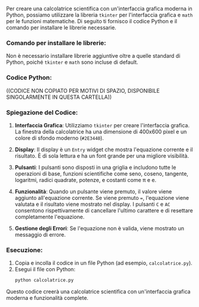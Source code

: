 Per creare una calcolatrice scientifica con un'interfaccia grafica moderna in Python, possiamo utilizzare la libreria `tkinter` per l'interfaccia grafica e `math` per le funzioni matematiche. Di seguito ti fornisco il codice Python e il comando per installare le librerie necessarie.

### Comando per installare le librerie:
Non è necessario installare librerie aggiuntive oltre a quelle standard di Python, poiché `tkinter` e `math` sono incluse di default.

### Codice Python:

((CODICE NON COPIATO PER MOTIVI DI SPAZIO, DISPONIBILE SINGOLARMENTE IN QUESTA CARTELLA))

### Spiegazione del Codice:
1. **Interfaccia Grafica**: Utilizziamo `tkinter` per creare l'interfaccia grafica. La finestra della calcolatrice ha una dimensione di 400x600 pixel e un colore di sfondo moderno (`#2E3440`).

2. **Display**: Il display è un `Entry` widget che mostra l'equazione corrente e il risultato. È di sola lettura e ha un font grande per una migliore visibilità.

3. **Pulsanti**: I pulsanti sono disposti in una griglia e includono tutte le operazioni di base, funzioni scientifiche come seno, coseno, tangente, logaritmi, radici quadrate, potenze, e costanti come π e e.

4. **Funzionalità**: Quando un pulsante viene premuto, il valore viene aggiunto all'equazione corrente. Se viene premuto `=`, l'equazione viene valutata e il risultato viene mostrato nel display. I pulsanti `C` e `AC` consentono rispettivamente di cancellare l'ultimo carattere e di resettare completamente l'equazione.

5. **Gestione degli Errori**: Se l'equazione non è valida, viene mostrato un messaggio di errore.

### Esecuzione:
1. Copia e incolla il codice in un file Python (ad esempio, `calcolatrice.py`).
2. Esegui il file con Python:
   ```bash
   python calcolatrice.py
   ```

Questo codice creerà una calcolatrice scientifica con un'interfaccia grafica moderna e funzionalità complete.

